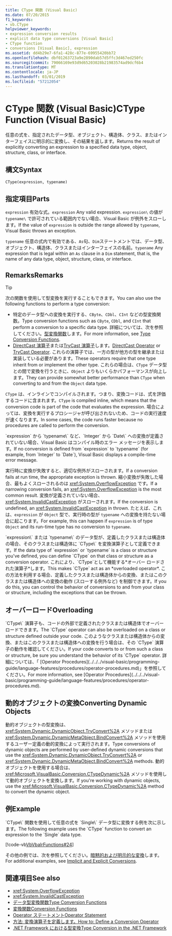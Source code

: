 ```yaml
---
title: CType 関数 (Visual Basic)
ms.date: 07/20/2015
f1_keywords:
- vb.CType
helpviewer_keywords:
- expression conversion results
- explicit data type conversions [Visual Basic]
- CType function
- conversions [Visual Basic], expression
ms.assetid: dd4b29e7-6fa1-428c-877e-69955420bb72
ms.openlocfilehash: dbf01263723a9e2890dab57d5ffc3d467ed250fc
ms.sourcegitcommit: 79066169e93d9d65203028b21983574ad9dcf6b4
ms.translationtype: MT
ms.contentlocale: ja-JP
ms.lasthandoff: 03/01/2019
ms.locfileid: "57212054"
---
```

# <a name="ctype-function-visual-basic"></a><span data-ttu-id="b7071-102">CType 関数 (Visual Basic)</span><span class="sxs-lookup"><span data-stu-id="b7071-102">CType Function (Visual Basic)</span></span>

<span data-ttu-id="b7071-103">任意の式を、指定されたデータ型、オブジェクト、構造体、クラス、またはインターフェイスに明示的に変換し、その結果を返します。</span><span class="sxs-lookup"><span data-stu-id="b7071-103">Returns the result of explicitly converting an expression to a specified data type, object, structure, class, or interface.</span></span>

## <a name="syntax"></a><span data-ttu-id="b7071-104">構文</span><span class="sxs-lookup"><span data-stu-id="b7071-104">Syntax</span></span>

```
CType(expression, typename)
```

## <a name="parts"></a><span data-ttu-id="b7071-105">指定項目</span><span class="sxs-lookup"><span data-stu-id="b7071-105">Parts</span></span>

<span data-ttu-id="b7071-106">`expression` 有効な式。</span><span class="sxs-lookup"><span data-stu-id="b7071-106">`expression` Any valid expression.</span></span> <span data-ttu-id="b7071-107">
  `expression\` の値が `typename\` で許可されている範囲内でない場合、Visual Basic が例外をスローします。</span><span class="sxs-lookup"><span data-stu-id="b7071-107">If the value of `expression` is outside the range allowed by `typename`, Visual Basic throws an exception.</span></span>

<span data-ttu-id="b7071-108">`typename` 任意の式内で有効である、`As`句、`Dim`ステートメントでは、データ型、オブジェクト、構造体、クラスまたはインターフェイスの名前。</span><span class="sxs-lookup"><span data-stu-id="b7071-108">`typename` Any expression that is legal within an `As` clause in a `Dim` statement, that is, the name of any data type, object, structure, class, or interface.</span></span>

## <a name="remarks"></a><span data-ttu-id="b7071-109">Remarks</span><span class="sxs-lookup"><span data-stu-id="b7071-109">Remarks</span></span>

> [!TIP]
> <span data-ttu-id="b7071-110">次の関数を使用して型変換を実行することもできます。</span><span class="sxs-lookup"><span data-stu-id="b7071-110">You can also use the following functions to perform a type conversion:</span></span>
>
> - <span data-ttu-id="b7071-111">特定のデータ型への変換を実行する、`CByte`、`CDbl`、`CInt` などの型変換関数。</span><span class="sxs-lookup"><span data-stu-id="b7071-111">Type conversion functions such as `CByte`, `CDbl`, and `CInt` that perform a conversion to a specific data type.</span></span> <span data-ttu-id="b7071-112">詳細については、次を参照してください。[型変換関数](../../../visual-basic/language-reference/functions/type-conversion-functions.md)します。</span><span class="sxs-lookup"><span data-stu-id="b7071-112">For more information, see [Type Conversion Functions](../../../visual-basic/language-reference/functions/type-conversion-functions.md).</span></span>
> - <span data-ttu-id="b7071-113">[DirectCast 演算子](../../../visual-basic/language-reference/operators/directcast-operator.md)または[TryCast 演算子](../../../visual-basic/language-reference/operators/trycast-operator.md)します。</span><span class="sxs-lookup"><span data-stu-id="b7071-113">[DirectCast Operator](../../../visual-basic/language-reference/operators/directcast-operator.md) or [TryCast Operator](../../../visual-basic/language-reference/operators/trycast-operator.md).</span></span> <span data-ttu-id="b7071-114">これらの演算子では、一方の型が他方の型を継承または実装している必要があります。</span><span class="sxs-lookup"><span data-stu-id="b7071-114">These operators require that one type inherit from or implement the other type.</span></span> <span data-ttu-id="b7071-115">これらの場合は、`CType` データ型との間で変換を行うときに、`Object` よりもいくらかパフォーマンスが向上します。</span><span class="sxs-lookup"><span data-stu-id="b7071-115">They can provide somewhat better performance than `CType` when converting to and from the `Object` data type.</span></span>

<span data-ttu-id="b7071-116">`CType` は、インラインでコンパイルされます。つまり、変換コードは、式を評価するコードに含まれます。</span><span class="sxs-lookup"><span data-stu-id="b7071-116">`CType` is compiled inline, which means that the conversion code is part of the code that evaluates the expression.</span></span> <span data-ttu-id="b7071-117">場合によっては、変換を実行するプロシージャが呼び出されないため、コードの実行速度が速くなります。</span><span class="sxs-lookup"><span data-stu-id="b7071-117">In some cases, the code runs faster because no procedures are called to perform the conversion.</span></span>

<span data-ttu-id="b7071-118">
  `expression` から `typename\` など、`Integer` から `Date\` への変換が定義されていない場合、Visual Basic はコンパイル時のエラー メッセージを表示します。</span><span class="sxs-lookup"><span data-stu-id="b7071-118">If no conversion is defined from `expression` to `typename` (for example, from `Integer` to `Date`), Visual Basic displays a compile-time error message.</span></span>

<span data-ttu-id="b7071-119">実行時に変換が失敗すると、適切な例外がスローされます。</span><span class="sxs-lookup"><span data-stu-id="b7071-119">If a conversion fails at run time, the appropriate exception is thrown.</span></span> <span data-ttu-id="b7071-120">縮小変換が失敗した場合、最もよくスローされるのは <xref:System.OverflowException> です。</span><span class="sxs-lookup"><span data-stu-id="b7071-120">If a narrowing conversion fails, an <xref:System.OverflowException> is the most common result.</span></span> <span data-ttu-id="b7071-121">変換が定義されていない場合、<xref:System.InvalidCastException> がスローされます。</span><span class="sxs-lookup"><span data-stu-id="b7071-121">If the conversion is undefined, an <xref:System.InvalidCastException> in thrown.</span></span> <span data-ttu-id="b7071-122">たとえば、これは、`expression` が `Object` 型で、実行時の型が `typename` への変換を持たない場合に起こります。</span><span class="sxs-lookup"><span data-stu-id="b7071-122">For example, this can happen  if `expression` is of type `Object` and its run-time type has no conversion to `typename`.</span></span>

<span data-ttu-id="b7071-123">
  `expression\` または `typename\` のデータ型が、定義したクラスまたは構造体の場合、そのクラスまたは構造体に `CType\` を変換演算子として定義できます。</span><span class="sxs-lookup"><span data-stu-id="b7071-123">If the data type of `expression` or `typename` is a class or structure you've defined, you can define `CType` on that class or structure as a conversion operator.</span></span> <span data-ttu-id="b7071-124">これにより、`CType`として機能する*オーバー ロードされた演算子*します。</span><span class="sxs-lookup"><span data-stu-id="b7071-124">This makes `CType` act as an *overloaded operator*.</span></span> <span data-ttu-id="b7071-125">この方法を利用する場合、定義したクラスまたは構造体からの変換、またはこのクラスまたは構造体への変換の動作 (スローする例外など) を制御できます。</span><span class="sxs-lookup"><span data-stu-id="b7071-125">If you do this, you can control the behavior of conversions to and from your class or structure, including the exceptions that can be thrown.</span></span>

## <a name="overloading"></a><span data-ttu-id="b7071-126">オーバーロード</span><span class="sxs-lookup"><span data-stu-id="b7071-126">Overloading</span></span>

<span data-ttu-id="b7071-127">
  `CType\` 演算子も、コードの外部で定義されたクラスまたは構造体でオーバーロードできます。</span><span class="sxs-lookup"><span data-stu-id="b7071-127">The `CType` operator can also be overloaded on a class or structure defined outside your code.</span></span> <span data-ttu-id="b7071-128">このようなクラスまたは構造体からの変換、またはこのクラスまたは構造体への変換を行う場合は、その `CType` 演算子の動作を確認してください。</span><span class="sxs-lookup"><span data-stu-id="b7071-128">If your code converts to or from such a class or structure, be sure you understand the behavior of its `CType` operator.</span></span> <span data-ttu-id="b7071-129">詳細については、「 [Operator Procedures](../../../visual-basic/programming-guide/language-features/procedures/operator-procedures.md)」を参照してください。</span><span class="sxs-lookup"><span data-stu-id="b7071-129">For more information, see [Operator Procedures](../../../visual-basic/programming-guide/language-features/procedures/operator-procedures.md).</span></span>

## <a name="converting-dynamic-objects"></a><span data-ttu-id="b7071-130">動的オブジェクトの変換</span><span class="sxs-lookup"><span data-stu-id="b7071-130">Converting Dynamic Objects</span></span>

<span data-ttu-id="b7071-131">動的オブジェクトの型変換は、<xref:System.Dynamic.DynamicObject.TryConvert%2A> メソッドまたは <xref:System.Dynamic.DynamicMetaObject.BindConvert%2A> メソッドを使用するユーザー定義の動的変換によって実行されます。</span><span class="sxs-lookup"><span data-stu-id="b7071-131">Type conversions of dynamic objects are performed by user-defined dynamic conversions that use the <xref:System.Dynamic.DynamicObject.TryConvert%2A> or <xref:System.Dynamic.DynamicMetaObject.BindConvert%2A> methods.</span></span> <span data-ttu-id="b7071-132">動的オブジェクトを使用する場合は、<xref:Microsoft.VisualBasic.Conversion.CTypeDynamic%2A> メソッドを使用して動的オブジェクトを変換します。</span><span class="sxs-lookup"><span data-stu-id="b7071-132">If you're working with dynamic objects, use the <xref:Microsoft.VisualBasic.Conversion.CTypeDynamic%2A> method to convert the dynamic object.</span></span>

## <a name="example"></a><span data-ttu-id="b7071-133">例</span><span class="sxs-lookup"><span data-stu-id="b7071-133">Example</span></span>

<span data-ttu-id="b7071-134">
  `CType\` 関数を使用して任意の式を `Single\` データ型に変換する例を次に示します。</span><span class="sxs-lookup"><span data-stu-id="b7071-134">The following example uses the `CType` function to convert an expression to the `Single` data type.</span></span>

[!code-vb[VbVbalrFunctions#24](~/samples/snippets/visualbasic/VS_Snippets_VBCSharp/VbVbalrFunctions/VB/Class1.vb#24)]

<span data-ttu-id="b7071-135">その他の例では、次を参照してください。[暗黙的および明示的な変換](../../../visual-basic/programming-guide/language-features/data-types/implicit-and-explicit-conversions.md)します。</span><span class="sxs-lookup"><span data-stu-id="b7071-135">For additional examples, see [Implicit and Explicit Conversions](../../../visual-basic/programming-guide/language-features/data-types/implicit-and-explicit-conversions.md).</span></span>

## <a name="see-also"></a><span data-ttu-id="b7071-136">関連項目</span><span class="sxs-lookup"><span data-stu-id="b7071-136">See also</span></span>

- <xref:System.OverflowException>
- <xref:System.InvalidCastException>
- [<span data-ttu-id="b7071-137">データ型変換関数</span><span class="sxs-lookup"><span data-stu-id="b7071-137">Type Conversion Functions</span></span>](../../../visual-basic/language-reference/functions/type-conversion-functions.md)
- [<span data-ttu-id="b7071-138">変換関数</span><span class="sxs-lookup"><span data-stu-id="b7071-138">Conversion Functions</span></span>](../../../visual-basic/language-reference/functions/conversion-functions.md)
- [<span data-ttu-id="b7071-139">Operator ステートメント</span><span class="sxs-lookup"><span data-stu-id="b7071-139">Operator Statement</span></span>](../../../visual-basic/language-reference/statements/operator-statement.md)
- [<span data-ttu-id="b7071-140">方法: 変換演算子を定義します。</span><span class="sxs-lookup"><span data-stu-id="b7071-140">How to: Define a Conversion Operator</span></span>](../../../visual-basic/programming-guide/language-features/procedures/how-to-define-a-conversion-operator.md)
- [<span data-ttu-id="b7071-141">.NET Framework における型変換</span><span class="sxs-lookup"><span data-stu-id="b7071-141">Type Conversion in the .NET Framework</span></span>](../../../standard/base-types/type-conversion.md)
